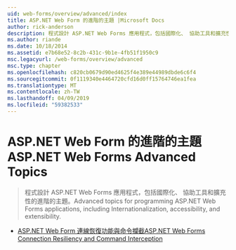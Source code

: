 ```yaml
---
uid: web-forms/overview/advanced/index
title: ASP.NET Web Form 的進階的主題 |Microsoft Docs
author: rick-anderson
description: 程式設計 ASP.NET Web Forms 應用程式，包括國際化、 協助工具和擴充性的進階的主題。
ms.author: riande
ms.date: 10/18/2014
ms.assetid: e7b68e52-8c2b-431c-9b1e-4fb51f1950c9
msc.legacyurl: /web-forms/overview/advanced
msc.type: chapter
ms.openlocfilehash: c820cb0679d90ed4625f4e389e44989dbde6c6f4
ms.sourcegitcommit: 0f1119340e4464720cfd16d0ff15764746ea1fea
ms.translationtype: MT
ms.contentlocale: zh-TW
ms.lasthandoff: 04/09/2019
ms.locfileid: "59382533"
---
```

# <a name="aspnet-web-forms-advanced-topics"></a><span data-ttu-id="d48be-103">ASP.NET Web Form 的進階的主題</span><span class="sxs-lookup"><span data-stu-id="d48be-103">ASP.NET Web Forms Advanced Topics</span></span>

> <span data-ttu-id="d48be-104">程式設計 ASP.NET Web Forms 應用程式，包括國際化、 協助工具和擴充性的進階的主題。</span><span class="sxs-lookup"><span data-stu-id="d48be-104">Advanced topics for programming ASP.NET Web Forms applications, including Internationalization, accessibility, and extensibility.</span></span>


- [<span data-ttu-id="d48be-105">ASP.NET Web Form 連線恢復功能與命令攔截</span><span class="sxs-lookup"><span data-stu-id="d48be-105">ASP.NET Web Forms Connection Resiliency and Command Interception</span></span>](aspnet-web-forms-connection-resiliency-and-command-interception.md)
